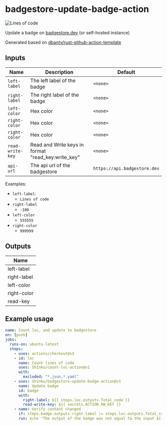 # badgestore-update-badge-action

![Lines of code](https://api.badgestore.dev/badge/a5d8648096584f2f/local)

Update a badge on [badgestore.dev](https://badgestore.dev) (or self-hosted instance)

Generated based on [dbanty/rust-github-action-template](https://github.com/dbanty/rust-github-action-template)

## Inputs
| Name             | Description                                        | Default                      |
|------------------|----------------------------------------------------|------------------------------|
| `left-label`     | The left label of the badge                        | `<none>`                     |
| `right-label`    | The right label of the badge                       | `<none>`                     |
| `left-color`     | Hex color                                          | `<none>`                     |
| `right-color`    | Hex color                                          | `<none>`                     |
| `right-color`    | Hex color                                          | `<none>`                     |
| `read-write-key` | Read and Write keys in format "read_key:write_key" | `<none>`                     |
| `api-url`        | The api url of the badgestore                      | `https://api.badgestore.dev` |

Examples:
- `left-label`:
  - `Lines of code`
- `right-label`
  - `-100`
- `left-color`
  - `555555`
- `right-color`
  - `999999`

## Outputs
| Name        |
|-------------|
| left-label  |
| right-label |
| left-color  |
| right-color |
| read-key    |

## Example usage
```yaml
name: Count loc, and update to badgestore
on: [push]
jobs:
  runs-on: ubuntu-latest
  steps:
    - uses: actions/checkout@v3
    - id: loc
      name: Count lines of code
      uses: Sh1nku/count-loc-action@v1
      with:
        excluded: "*.json,*.yaml"
    - uses: Sh1nku/badgestore-update-badge-action@v1
      name: Update badge
      id: badge
      with:
        right-label: ${{ steps.loc.outputs.Total_code }}
        read-write-key: ${{ secrets.ACTION_RW_KEY }}
    - name: Verify content changed
      if: steps.badge.outputs.right-label != steps.loc.outputs.Total_code
      run: echo "The output of the badge was not equal to the input ${{ steps.badge.outputs.right-label}} - ${{ steps.loc.outputs.Total_code}}" && exit 1
```